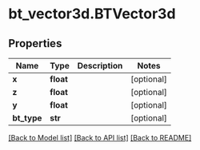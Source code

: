 # bt_vector3d.BTVector3d

## Properties
Name | Type | Description | Notes
------------ | ------------- | ------------- | -------------
**x** | **float** |  | [optional] 
**z** | **float** |  | [optional] 
**y** | **float** |  | [optional] 
**bt_type** | **str** |  | [optional] 

[[Back to Model list]](../README.md#documentation-for-models) [[Back to API list]](../README.md#documentation-for-api-endpoints) [[Back to README]](../README.md)


